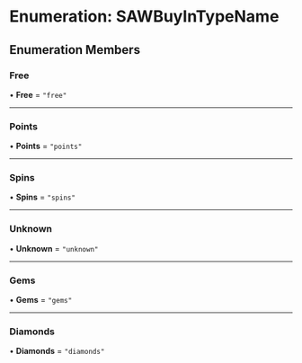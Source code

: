 # Enumeration: SAWBuyInTypeName

## Enumeration Members

### Free

• **Free** = ``"free"``

___

### Points

• **Points** = ``"points"``

___

### Spins

• **Spins** = ``"spins"``

___

### Unknown

• **Unknown** = ``"unknown"``

___

### Gems

• **Gems** = ``"gems"``

___

### Diamonds

• **Diamonds** = ``"diamonds"``
